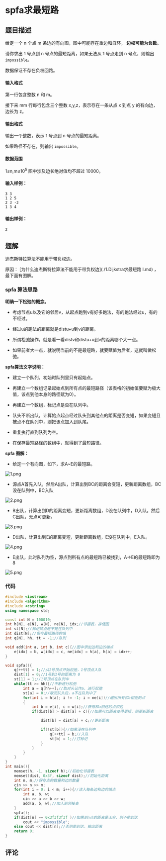 # spfa求最短路

## 题目描述

给定一个 n 个点 m 条边的有向图，图中可能存在重边和自环， **边权可能为负数**。

请你求出 1 号点到 n 号点的最短距离，如果无法从 1 号点走到 n 号点，则输出 `impossible`。

数据保证不存在负权回路。

#### 输入格式

第一行包含整数 n 和 m。

接下来 mm 行每行包含三个整数 x,y,z，表示存在一条从点 x 到点 y 的有向边，边长为 z。

#### 输出格式

输出一个整数，表示 1 号点到 n 号点的最短距离。

如果路径不存在，则输出 `impossible`。

#### 数据范围

1≤n,m≤10<sup>5</sup>
图中涉及边长绝对值均不超过 10000。

#### 输入样例：

```
3 3
1 2 5
2 3 -3
1 3 4
```

#### 输出样例：

```
2
```

## 题解

迪杰斯特拉算法不能用于带负权边。

原因： [为什么迪杰斯特拉算法不能用于带负权边](./1.Dijkstra求最短路 I.md) ，最下面有图解。

### spfa 算法思路

**明确一下松弛的概念。**

- 考虑节点u以及它的邻居v，从起点跑到v有好多跑法，有的跑法经过u，有的不经过。

- 经过u的跑法的距离就是distu+u到v的距离。

- 所谓松弛操作，就是看一看distv和distu+u到v的距离哪个大一点。

- 如果前者大一点，就说明当前的不是最短路，就要赋值为后者，这就叫做松弛。

**spfa算法文字说明：**

- 建立一个队列，初始时队列里只有起始点。

- 再建立一个数组记录起始点到所有点的最短路径（该表格的初始值要赋为极大值，该点到他本身的路径赋为0）。

- 再建立一个数组，标记点是否在队列中。

- 队头不断出队，计算始点起点经过队头到其他点的距离是否变短，如果变短且被点不在队列中，则把该点加入到队尾。

- 重复执行直到队列为空。

- 在保存最短路径的数组中，就得到了最短路径。

**spfa 图解：**

- 给定一个有向图，如下，求A~E的最短路。

![1.png](https://cdn.acwing.com/media/article/image/2022/03/27/55289_654ad931ad-1.png) 

- 源点A首先入队，然后A出队，计算出到BC的距离会变短，更新距离数组，BC没在队列中，BC入队

![2.png](https://cdn.acwing.com/media/article/image/2022/03/27/55289_6f790d44ad-2.png) 

- B出队，计算出到D的距离变短，更新距离数组，D没在队列中，D入队。然后C出队，无点可更新。

![3.png](https://cdn.acwing.com/media/article/image/2022/03/27/55289_789a20e2ad-3.png) 

- D出队，计算出到E的距离变短，更新距离数组，E没在队列中，E入队。

![4.png](https://cdn.acwing.com/media/article/image/2022/03/27/55289_84e06b76ad-4.png) 

- E出队，此时队列为空，源点到所有点的最短路已被找到，A->E的最短路即为8

![5.png](https://cdn.acwing.com/media/article/image/2022/03/27/55289_8bb24e0fad-5.png) 

### 代码

```cpp
#include <iostream>
#include <algorithm>
#include <cstring>
using namespace std;

const int N = 100010;
int h[N], e[N], w[N], ne[N], idx;//邻接表，存储图
int st[N];//标记顶点是不是在队列中
int dist[N];//保存最短路径的值
int q[N], hh, tt = -1;//队列

void add(int a, int b, int c){//图中添加边和边的端点
    e[idx] = b, w[idx] = c, ne[idx] = h[a], h[a] = idx++;
}

void spfa(){
    q[++tt] = 1;//从1号顶点开始松弛，1号顶点入队
    dist[1] = 0;//1号到1号的距离为 0
    st[1] = 1;//1号顶点在队列中
    while(tt >= hh){//不断进行松弛
        int a = q[hh++];//取对头记作a，进行松弛
        st[a] = 0;//取完队头后，a不在队列中了
        for(int i = h[a]; i != -1; i = ne[i])//遍历所有和a相连的点
        {
            int b = e[i], c = w[i];//获得和a相连的点和边
            if(dist[b] > dist[a] + c){//如果可以距离变得更短，则更新距离

                dist[b] = dist[a] + c;//更新距离

                if(!st[b]){//如果没在队列中
                    q[++tt] = b;//入队
                    st[b] = 1;//打标记
                }
            }
        }
    }
}
int main(){
    memset(h, -1, sizeof h);//初始化邻接表
    memset(dist, 0x3f, sizeof dist);//初始化距离
    int n, m;//保存点的数量和边的数量
    cin >> n >> m;
    for(int i = 0; i < m; i++){//读入每条边和边的端点
        int a, b, w;
        cin >> a >> b >> w;
        add(a, b, w);//加入到邻接表
    }
    spfa();
    if(dist[n] == 0x3f3f3f3f )//如果到n点的距离是无穷，则不能到达 
        cout << "impossible";
    else cout << dist[n];//否则能到达，输出距离
    return 0;
}
```

## 评论

